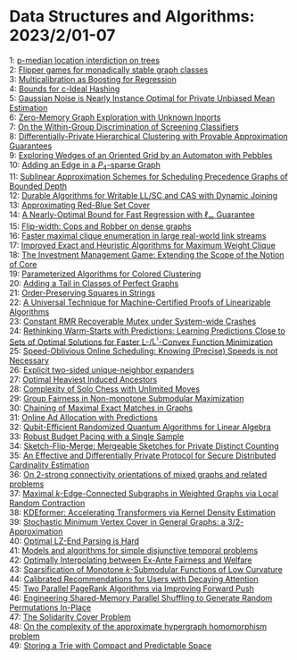 # Data Structures and Algorithms: 2023/2/01-07  
1: [p-median location interdiction on trees](https://doi.org/10.48550/arXiv.2301.13723)  
2: [Flipper games for monadically stable graph classes](https://doi.org/10.48550/arXiv.2301.13735)  
3: [Multicalibration as Boosting for Regression](https://doi.org/10.48550/arXiv.2301.13767)  
4: [Bounds for c-Ideal Hashing](https://doi.org/10.48550/arXiv.2301.13832)  
5: [Gaussian Noise is Nearly Instance Optimal for Private Unbiased Mean  Estimation](https://doi.org/10.48550/arXiv.2301.13850)  
6: [Zero-Memory Graph Exploration with Unknown Inports](https://doi.org/10.48550/arXiv.2301.13860)  
7: [On the Within-Group Discrimination of Screening Classifiers](https://doi.org/10.48550/arXiv.2302.00025)  
8: [Differentially-Private Hierarchical Clustering with Provable  Approximation Guarantees](https://doi.org/10.48550/arXiv.2302.00037)  
9: [Exploring Wedges of an Oriented Grid by an Automaton with Pebbles](https://doi.org/10.48550/arXiv.2302.00052)  
10: [Adding an Edge in a $P_4$-sparse Graph](https://doi.org/10.48550/arXiv.2302.00112)  
11: [Sublinear Approximation Schemes for Scheduling Precedence Graphs of  Bounded Depth](https://doi.org/10.48550/arXiv.2302.00133)  
12: [Durable Algorithms for Writable LL/SC and CAS with Dynamic Joining](https://doi.org/10.48550/arXiv.2302.00135)  
13: [Approximating Red-Blue Set Cover](https://doi.org/10.48550/arXiv.2302.00213)  
14: [A Nearly-Optimal Bound for Fast Regression with $\ell_\infty$ Guarantee](https://doi.org/10.48550/arXiv.2302.00248)  
15: [Flip-width: Cops and Robber on dense graphs](https://doi.org/10.48550/arXiv.2302.00352)  
16: [Faster maximal clique enumeration in large real-world link streams](https://doi.org/10.48550/arXiv.2302.00360)  
17: [Improved Exact and Heuristic Algorithms for Maximum Weight Clique](https://doi.org/10.48550/arXiv.2302.00458)  
18: [The Investment Management Game: Extending the Scope of the Notion of  Core](https://doi.org/10.48550/arXiv.2302.00608)  
19: [Parameterized Algorithms for Colored Clustering](https://doi.org/10.48550/arXiv.2302.00630)  
20: [Adding a Tail in Classes of Perfect Graphs](https://doi.org/10.48550/arXiv.2302.00657)  
21: [Order-Preserving Squares in Strings](https://doi.org/10.48550/arXiv.2302.00724)  
22: [A Universal Technique for Machine-Certified Proofs of Linearizable  Algorithms](https://doi.org/10.48550/arXiv.2302.00737)  
23: [Constant RMR Recoverable Mutex under System-wide Crashes](https://doi.org/10.48550/arXiv.2302.00748)  
24: [Rethinking Warm-Starts with Predictions: Learning Predictions Close to  Sets of Optimal Solutions for Faster $\text{L}$-/$\text{L}^\natural$-Convex  Function Minimization](https://doi.org/10.48550/arXiv.2302.00928)  
25: [Speed-Oblivious Online Scheduling: Knowing (Precise) Speeds is not  Necessary](https://doi.org/10.48550/arXiv.2302.00985)  
26: [Explicit two-sided unique-neighbor expanders](https://doi.org/10.48550/arXiv.2302.01212)  
27: [Optimal Heaviest Induced Ancestors](https://doi.org/10.48550/arXiv.2302.01373)  
28: [Complexity of Solo Chess with Unlimited Moves](https://doi.org/10.48550/arXiv.2302.01405)  
29: [Group Fairness in Non-monotone Submodular Maximization](https://doi.org/10.48550/arXiv.2302.01546)  
30: [Chaining of Maximal Exact Matches in Graphs](https://doi.org/10.48550/arXiv.2302.01748)  
31: [Online Ad Allocation with Predictions](https://doi.org/10.48550/arXiv.2302.01827)  
32: [Qubit-Efficient Randomized Quantum Algorithms for Linear Algebra](https://doi.org/10.48550/arXiv.2302.01873)  
33: [Robust Budget Pacing with a Single Sample](https://doi.org/10.48550/arXiv.2302.02006)  
34: [Sketch-Flip-Merge: Mergeable Sketches for Private Distinct Counting](https://doi.org/10.48550/arXiv.2302.02056)  
35: [An Effective and Differentially Private Protocol for Secure Distributed  Cardinality Estimation](https://doi.org/10.48550/arXiv.2302.02158)  
36: [On 2-strong connectivity orientations of mixed graphs and related  problems](https://doi.org/10.48550/arXiv.2302.02215)  
37: [Maximal $k$-Edge-Connected Subgraphs in Weighted Graphs via Local Random  Contraction](https://doi.org/10.48550/arXiv.2302.02290)  
38: [KDEformer: Accelerating Transformers via Kernel Density Estimation](https://doi.org/10.48550/arXiv.2302.02451)  
39: [Stochastic Minimum Vertex Cover in General Graphs: a $3/2$-Approximation](https://doi.org/10.48550/arXiv.2302.02567)  
40: [Optimal LZ-End Parsing is Hard](https://doi.org/10.48550/arXiv.2302.02586)  
41: [Models and algorithms for simple disjunctive temporal problems](https://doi.org/10.48550/arXiv.2302.02644)  
42: [Optimally Interpolating between Ex-Ante Fairness and Welfare](https://doi.org/10.48550/arXiv.2302.03071)  
43: [Sparsification of Monotone $k$-Submodular Functions of Low Curvature](https://doi.org/10.48550/arXiv.2302.03143)  
44: [Calibrated Recommendations for Users with Decaying Attention](https://doi.org/10.48550/arXiv.2302.03239)  
45: [Two Parallel PageRank Algorithms via Improving Forward Push](https://doi.org/10.48550/arXiv.2302.03245)  
46: [Engineering Shared-Memory Parallel Shuffling to Generate Random  Permutations In-Place](https://doi.org/10.48550/arXiv.2302.03317)  
47: [The Solidarity Cover Problem](https://doi.org/10.48550/arXiv.2302.03451)  
48: [On the complexity of the approximate hypergraph homomorphism problem](https://doi.org/10.48550/arXiv.2302.03456)  
49: [Storing a Trie with Compact and Predictable Space](https://doi.org/10.48550/arXiv.2302.03690)  